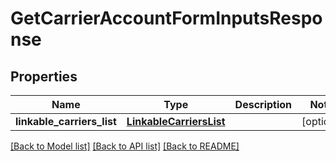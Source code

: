 # GetCarrierAccountFormInputsResponse

## Properties
Name | Type | Description | Notes
------------ | ------------- | ------------- | -------------
**linkable_carriers_list** | [**LinkableCarriersList**](LinkableCarriersList.md) |  | [optional] 

[[Back to Model list]](../README.md#documentation-for-models) [[Back to API list]](../README.md#documentation-for-api-endpoints) [[Back to README]](../README.md)

